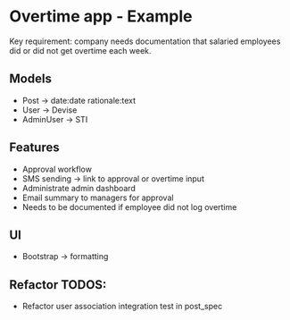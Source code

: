 # Overtime app - Example

Key requirement: company needs documentation that salaried employees did or did not get overtime each week.

## Models
- Post -> date:date rationale:text
- User -> Devise
- AdminUser -> STI

## Features
- Approval workflow
- SMS sending -> link to approval or overtime input
- Administrate admin dashboard
- Email summary to managers for approval
- Needs to be documented if employee did not log overtime

## UI
- Bootstrap -> formatting

## Refactor TODOS:
- Refactor user association integration test in post_spec
